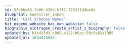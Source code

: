 ```yaml
---
id: 5fe5ba66-fd0b-438d-bff7-7253f1d4bc8e
blueprint: kuenstler_innen
title: 'Carl Schooss Neves'
hat_eigene_website_has_own_website: false
biographie_eintragen_create_artist_s_biography: false
updated_by: b1a43fd3-c865-4122-b6cc-50cfa81a1985
updated_at: 1654425945
---
```

